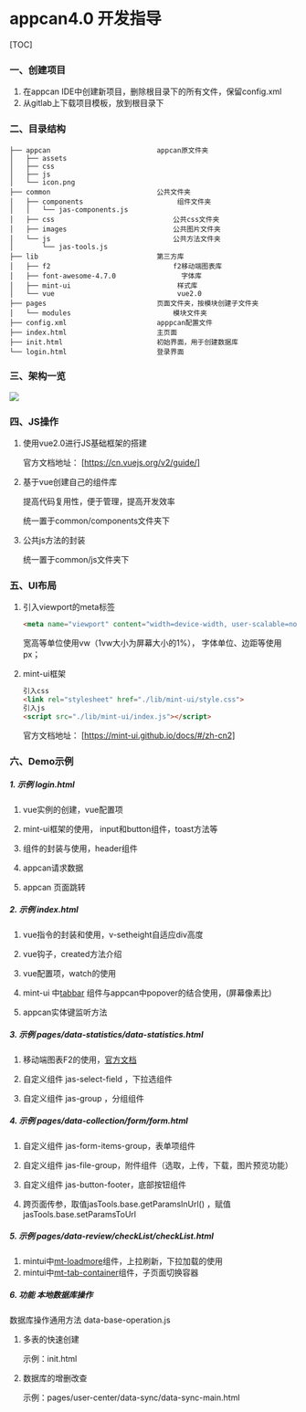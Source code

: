 # appcan4.0 开发指导

[TOC]

### 一、创建项目

1. 在appcan IDE中创建新项目，删除根目录下的所有文件，保留config.xml
2. 从gitlab上下载项目模板，放到根目录下



### 二、目录结构

    ├── appcan							appcan原文件夹
    │   ├── assets							
    │   ├── css
    │   ├── js
    │   └── icon.png
    ├── common							公共文件夹
    │   ├── components					 	 组件文件夹
    │   │   └── jas-components.js			 
    │   ├── css							 	公共css文件夹
    │   ├── images							公共图片文件夹
    │   └── js								公共方法文件夹
    │       └── jas-tools.js					 
    ├── lib								第三方库
    │   ├── f2								f2移动端图表库
    │   ├── font-awesome-4.7.0				  字体库
    │   ├── mint-ui							 样式库
    │   └── vue								 vue2.0
    ├── pages							页面文件夹，按模块创建子文件夹
    │   └── modules							模块文件夹
    ├── config.xml						apppcan配置文件
    ├── index.html						主页面
    ├── init.html						初始界面，用于创建数据库
    └── login.html						登录界面


### 三、架构一览

![](https://ws1.sinaimg.cn/large/005ScKMTly1fx8jz2a8dzj30i50f9t98.jpg)



### 四、JS操作

1. 使用vue2.0进行JS基础框架的搭建

   官方文档地址： [https://cn.vuejs.org/v2/guide/]

2. 基于vue创建自己的组件库

   提高代码复用性，便于管理，提高开发效率

   统一置于common/components文件夹下

3. 公共js方法的封装

   统一置于common/js文件夹下



### 五、UI布局

1. 引入viewport的meta标签

   ```html
   <meta name="viewport" content="width=device-width, user-scalable=no, initial-scale=1.0, maximum-scale=1.0, minimum-scale=1.0"> 
   ```

   宽高等单位使用vw（1vw大小为屏幕大小的1%）， 字体单位、边距等使用px；

2. mint-ui框架
   ```html
   引入css
   <link rel="stylesheet" href="./lib/mint-ui/style.css"> 
   引入js
   <script src="./lib/mint-ui/index.js"></script>
   ```

    官方文档地址： [https://mint-ui.github.io/docs/#/zh-cn2]

   

### 六、Demo示例

##### 1. 示例 login.html

1. vue实例的创建，vue配置项

2. mint-ui框架的使用， input和button组件，toast方法等

3. 组件的封装与使用，header组件

4. appcan请求数据

5. appcan 页面跳转

   

##### 2. 示例 index.html

1. vue指令的封装和使用，v-setheight自适应div高度

2. vue钩子，created方法介绍

3. vue配置项，watch的使用

4. mint-ui 中[tabbar](http://mint-ui.github.io/docs/#/zh-cn2/tabbar) 组件与appcan中popover的结合使用，(屏幕像素比)

5. appcan实体键监听方法

   


##### 3. 示例 pages/data-statistics/data-statistics.html

1. 移动端图表F2的使用，[官方文档](https://antv.alipay.com/zh-cn/f2/3.x/)

2. 自定义组件 jas-select-field ，下拉选组件

3. 自定义组件 jas-group ，分组组件

   


##### 4. 示例 pages/data-collection/form/form.html

1. 自定义组件 jas-form-items-group，表单项组件

2. 自定义组件 jas-file-group，附件组件（选取，上传，下载，图片预览功能）

3. 自定义组件 jas-button-footer，底部按钮组件

4. 跨页面传参，取值jasTools.base.getParamsInUrl() ，赋值jasTools.base.setParamsToUrl 

    

##### 5. 示例 pages/data-review/checkList/checkList.html

1. mintui中[mt-loadmore](http://mint-ui.github.io/docs/#/zh-cn2/loadmore)组件，上拉刷新，下拉加载的使用 
2. mintui中[mt-tab-container](http://mint-ui.github.io/docs/#/zh-cn2/tab-container)组件，子页面切换容器



##### 6. 功能 本地数据库操作

数据库操作通用方法 data-base-operation.js 

1. 多表的快速创建

   示例：init.html

2. 数据库的增删改查

   示例：pages/user-center/data-sync/data-sync-main.html







​      